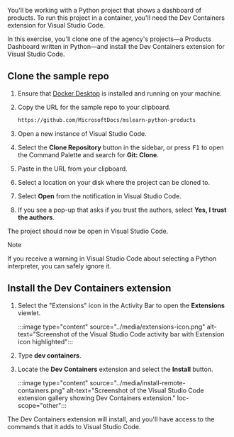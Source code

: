 You'll be working with a Python project that shows a dashboard of products. To run this project in a container, you'll need the Dev Containers extension for Visual Studio Code.

In this exercise, you'll clone one of the agency's projects—a Products Dashboard written in Python—and install the Dev Containers extension for Visual Studio Code.

## Clone the sample repo

1. Ensure that [Docker Desktop](https://www.docker.com/products/docker-desktop) is installed and running on your machine.
1. Copy the URL for the sample repo to your clipboard.

    ```bash
    https://github.com/MicrosoftDocs/mslearn-python-products
    ```

1. Open a new instance of Visual Studio Code.
1. Select the **Clone Repository** button in the sidebar, or press <kbd>F1</kbd> to open the Command Palette and search for **Git: Clone**.
1. Paste in the URL from your clipboard.
1. Select a location on your disk where the project can be cloned to.
1. Select **Open** from the notification in Visual Studio Code.
1. If you see a pop-up that asks if you trust the authors, select **Yes, I trust the authors**.

The project should now be open in Visual Studio Code.

> [!NOTE]
> If you receive a warning in Visual Studio Code about selecting a Python interpreter, you can safely ignore it.

## Install the Dev Containers extension

1. Select the "Extensions" icon in the Activity Bar to open the **Extensions** viewlet.

   :::image type="content" source="../media/extensions-icon.png" alt-text="Screenshot of the Visual Studio Code activity bar with Extension icon highlighted"::: <!-- no-loc -->

1. Type **dev containers**.
1. Locate the **Dev Containers** extension and select the **Install** button.

   :::image type="content" source="../media/install-remote-containers.png" alt-text="Screenshot of the Visual Studio Code extension gallery showing Dev Containers extension." loc-scope="other"::: <!-- no-loc -->

The Dev Containers extension will install, and you'll have access to the commands that it adds to Visual Studio Code.
